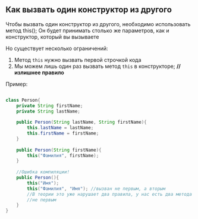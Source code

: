 ## Как вызвать один конструктор из другого

Чтобы вызвать один конструктор из другого, необходимо использовать метод this();
Он будет принимать столько же параметров, как и конструктор, который вы вызываете

Но существует несколько ограничений:
1. Метод `this` нужно вызвать первой строчкой кода
2. Мы можем лишь один раз вызвать метод `this` в конструкторе; **//излишнее правило**

Пример:
```java

class Person{
    private String firstName;
    private String lastName;
    
    public Person(String lastName, String firstName){
        this.lastName = lastName;
        this.firstName = firstName;
    }
    
    public Person(String firstName){
        this("Фамилия", firstName);
    }
    
    //Ошибка компиляции!
    public Person(){
        this("Имя");
        this("Фамилия", "Имя"); //вызван не первым, а вторым
        //В теории это уже нарушает два правила, у нас есть два метода this. И второй метод, мы вызываем
        //не первым
    }
}

```